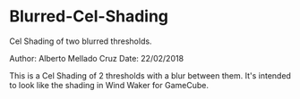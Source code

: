 # Blurred-Cel-Shading
Cel Shading of two blurred thresholds.

Author: Alberto Mellado Cruz
Date: 22/02/2018

This is a Cel Shading of 2 thresholds with a blur between them. 
It's intended to look like the shading in Wind Waker for GameCube.
